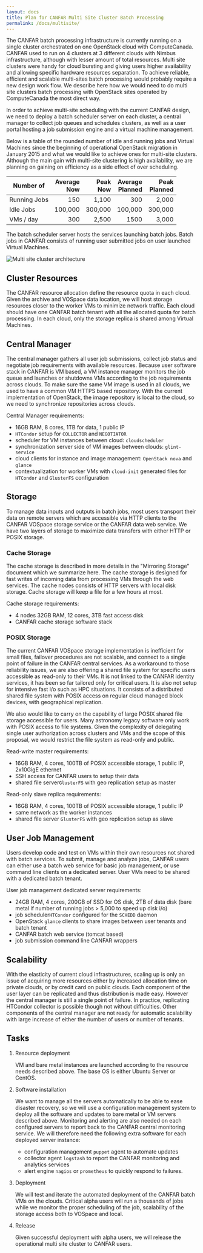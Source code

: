 ```yaml
---
layout: docs
title: Plan for CANFAR Multi Site Cluster Batch Processing
permalink: /docs/multisite/
---
```


The CANFAR batch processing infrastructure is currently running on a single cluster orchestrated on one OpenStack cloud with ComputeCanada. CANFAR used to run on 4 clusters at 3 different clouds with Nimbus infrastructure, although with lesser amount of total resources. Multi site clusters were handy for cloud bursting and giving users higher availability and allowing specific hardware resources separation. To achieve reliable, efficient and scalable multi-sites batch processing would probably require a new design work flow. We describe here how we would need to do multi site clusters batch processing with OpenStack sites operated by ComputeCanada the most direct way.

In order to achieve multi-site scheduling with the current CANFAR design, we need to deploy a batch scheduler server on each cluster, a central manager to collect job queues and schedules clusters, as well as a user portal hosting a job submission engine and a virtual machine management.

Below is a table of the rounded number of idle and running jobs and Virtual Machines since the beginning of operational OpenStack migration in January 2015 and what we would like to achieve ones for multi-site clusters. Although the main gain with multi-site clustering is high availability, we are planning on gaining on efficiency as a side effect of over scheduling.


 Number of   | Average<br>Now | Peak<br>Now |  Average<br>Planned   |  Peak<br> Planned
-------| -------:|---------:| -------:|------:
Running Jobs| 150     | 1,100    |  300    | 2,000
Idle Jobs  | 100,000 | 300,000  | 100,000 | 300,000
VMs / day|  300    | 2,500 |   1500    |  3,000  |


The batch scheduler server hosts the services launching batch jobs. Batch jobs in CANFAR consists of running user submitted jobs on user launched Virtual Machines.

![Multi site cluster architecture](../../img/canfar_multi_cluster.png)

## Cluster Resources

The CANFAR resource allocation define the resource quota in each cloud. Given the archive and VOSpace data location, we will host storage resources closer to the worker VMs to minimize network traffic. Each cloud should have one CANFAR batch tenant with all the allocated quota for batch processing. In each cloud, only the storage replica is shared among Virtual Machines. 

  
## Central Manager

The central manager gathers all user job submissions, collect job status and negotiate job requirements with available resources. Because user software stack in CANFAR is VM based, a VM instance manager monitors the job queue and launches or shutdowns VMs according to the job requirements across clouds. To make sure the same VM image is used in all clouds, we used to have a common VM HTTPS based repository. With the current implementation of OpenStack, the image repository is local to the cloud, so we need to synchronize repositories across clouds.

Central Manager  requirements: 

 - 16GB RAM, 8 cores, 1TB for data, 1 public IP
 - `HTCondor` setup for  `COLLECTOR` and `NEGOTIATOR`
 - scheduler for VM instances between cloud: `cloudscheduler`
 - synchronization server side of VM images between clouds: `glint-service`
 - cloud clients for instance and image management: `OpenStack nova` and `glance`
 - contextualization for worker VMs with `cloud-init`  generated files for `HTCondor` and `GlusterFS` configuration

## Storage

To manage data inputs and outputs in batch jobs, most users transport their data on remote servers which are accessible via HTTP clients to the CANFAR VOSpace storage service or the CANFAR data web service. We have two layers of storage to maximize data transfers with either HTTP or POSIX storage.

### Cache Storage

The cache storage is described in more details in the "Mirroring Storage" document which we summarize here.  The cache storage is designed for fast writes of incoming data from processing VMs through the web services.  The cache nodes consists of HTTP servers with local disk storage.  Cache storage will keep a file for a few hours at most.

Cache storage requirements:

 - 4 nodes 32GB RAM, 12 cores, 3TB fast access disk
 - CANFAR cache storage software stack


### POSIX Storage

The current CANFAR VOSpace storage implementation is inefficient for small files, failover procedures are not scalable, and connect to a single point of failure in the CANFAR central services.  As a workaround to those reliability issues, we are also offering a shared file system for specific users accessible as read-only to their VMs. It is not linked to the CANFAR identity services, it has been so far tailored only for critical users. It is also not setup for intensive fast i/o such as HPC situations. It consists of a distributed shared file system with POSIX access on regular cloud managed block devices, with geographical replication.

We also would like to carry on the capability of large POSIX shared file storage accessible for users. Many astronomy legacy software only work with POSIX access to file systems. Given the complexity of delegating single user authorization across clusters and VMs and the scope of this proposal, we would restrict the file system as read-only and public.

Read-write master requirements:

 - 16GB RAM, 4 cores, 100TB of POSIX accessible storage, 1 public IP, 2x10GigE ethernet
 - SSH access for CANFAR users to setup their data
 - shared file server`GlusterFS` with geo replication setup as master

Read-only slave replica requirements:

 - 16GB RAM, 4 cores, 100TB of POSIX accessible storage, 1 public IP
 - same network as the worker instances
 - shared file server `GlusterFS`  with geo replication setup as slave
 
## User Job Management

Users develop code and test on VMs within their own resources not shared with batch services. To submit, manage and analyze jobs, CANFAR users can either use a batch web service for basic job management, or use command line clients on a dedicated server. User VMs need to be shared with a dedicated batch tenant. 

User job management dedicated server requirements:

 - 24GB RAM, 4 cores,  200GB of SSD for OS disk, 2TB of data disk (bare metal if number of running jobs > 5,000 to speed up disk i/o)
 - job scheduler`HTCondor` configured for the `SCHEDD` daemon
 - OpenStack `glance` clients to share images between user tenants and batch tenant
 - CANFAR batch web service (tomcat based)
 - job submission command line CANFAR wrappers
   
## Scalability

With the elasticity of current cloud infrastructures, scaling up is only an issue of acquiring more resources either by increased allocation time on private clouds, or by credit card on public clouds. 
Each component of the user layer can be replicated and thus distribution is made easy. However the central manager is still a single point of failure. In practice, replicating HTCondor collector is possible though not without difficulties. Other components of the central manager are not ready for automatic scalability with large increase of  either the number of users or number of tenants.

## Tasks

1. Resource deployment

	VM and bare metal instances are launched according to the resource needs described above. The base OS is either Ubuntu Server or CentOS.

2. Software installation

	We want to manage all the servers automatically to be able to ease disaster recovery, so we will use a configuration management system to deploy all the software and updates to bare metal or VM servers described above. Monitoring and alerting are also needed on each configured servers to report back to the CANFAR central monitoring service.  We will therefore need the following extra software for each deployed server instance:
	* configuration management `puppet` agent to automate updates
	* collector agent `logstash` to report the CANFAR monitoring and analytics services
	* alert engine `nagios` or `prometheus` to quickly respond to failures.

3. Deployment

	We will test and iterate the automated deployment of the CANFAR batch VMs on the clouds. Critical alpha users will run a thousands of jobs while we monitor the proper scheduling of the job,  scalability of the storage access both to VOSpace and local.

4. Release

	Given successful deployment with alpha users, we will release the operational multi site cluster to CANFAR users.
